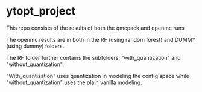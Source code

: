 # ytopt_project
This repo consists of the results of both the qmcpack and openmc runs

The openmc results are in both in the RF (using random forest) and DUMMY (using dummy) folders.

The RF folder further contains the subfolders: "with_quantization" and "without_quantization".

"With_quantization" uses quantization in modeling the config space while "without_quantization" uses the plain vanilla modeling.

